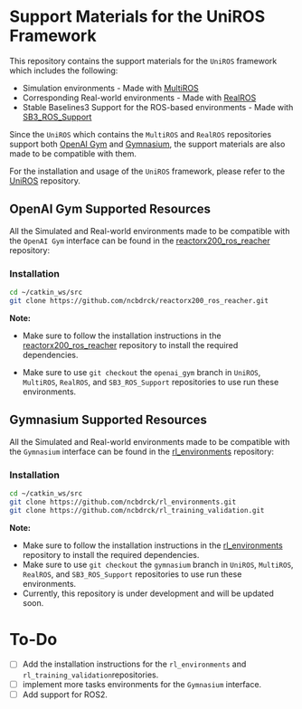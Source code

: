 # Support Materials for the UniROS Framework

This repository contains the support materials for the `UniROS` framework which includes the following:
- Simulation environments - Made with [MultiROS](https://github.com/ncbdrck/multiros) 
- Corresponding Real-world environments - Made with [RealROS](https://github.com/ncbdrck/realros)
- Stable Baselines3 Support for the ROS-based environments - Made with [SB3_ROS_Support](https://github.com/ncbdrck/sb3_ros_support)

Since the `UniROS` which contains the `MultiROS` and `RealROS` repositories support both [OpenAI Gym](https://github.com/openai/gym) and  [Gymnasium](https://github.com/Farama-Foundation/Gymnasium), the support materials are also made to be compatible with them.

For the installation and usage of the `UniROS` framework, please refer to the [UniROS](https://github.com/ncbdrck/UniROS) repository.

## OpenAI Gym Supported Resources

All the Simulated and Real-world environments made to be compatible with the `OpenAI Gym` interface can be found in the [reactorx200_ros_reacher](https://github.com/ncbdrck/reactorx200_ros_reacher) repository:

### Installation

```bash
cd ~/catkin_ws/src
git clone https://github.com/ncbdrck/reactorx200_ros_reacher.git
```
**Note:** 
- Make sure to follow the installation instructions in the [reactorx200_ros_reacher](https://github.com/ncbdrck/reactorx200_ros_reacher) repository to install the required dependencies.

- Make sure to use `git checkout` the `openai_gym` branch in `UniROS`, `MultiROS`, `RealROS`, and `SB3_ROS_Support` repositories to use run these environments.


## Gymnasium Supported Resources

All the Simulated and Real-world environments made to be compatible with the `Gymnasium` interface can be found in the [rl_environments](https://github.com/ncbdrck/rl_environments) repository:

### Installation

```bash
cd ~/catkin_ws/src
git clone https://github.com/ncbdrck/rl_environments.git
git clone https://github.com/ncbdrck/rl_training_validation.git
```

**Note:**
- Make sure to follow the installation instructions in the [rl_environments](https://github.com/ncbdrck/rl_environments.git) repository to install the required dependencies.
- Make sure to use `git checkout` the `gymnasium` branch in `UniROS`, `MultiROS`, `RealROS`, and `SB3_ROS_Support` repositories to use run these environments.
- Currently, this repository is under development and will be updated soon.


# To-Do
- [ ] Add the installation instructions for the `rl_environments` and `rl_training_validation`repositories.
- [ ] implement more tasks environments for the `Gymnasium` interface.
- [ ] Add support for ROS2.